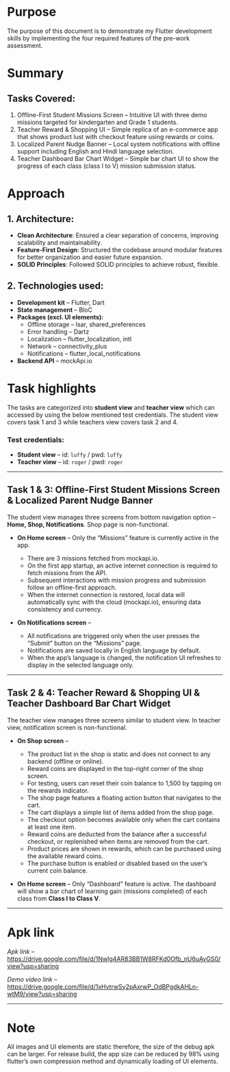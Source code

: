 # Purpose
The purpose of this document is to demonstrate my Flutter development skills by implementing the four required features of the pre-work assessment.

# Summary
## Tasks Covered:
1. Offline-First Student Missions Screen – Intuitive UI with three demo missions targeted for kindergarten and Grade 1 students.  
2. Teacher Reward & Shopping UI – Simple replica of an e-commerce app that shows product lust with checkout feature using rewards or coins.  
3. Localized Parent Nudge Banner – Local system notifications with offline support including English and Hindi language selection.  
4. Teacher Dashboard Bar Chart Widget – Simple bar chart UI to show the progress of each class (class I to V) mission submission status.  

# Approach
## 1. Architecture:
- **Clean Architecture**: Ensured a clear separation of concerns, improving scalability and maintainability.  
- **Feature-First Design**: Structured the codebase around modular features for better organization and easier future expansion.  
- **SOLID Principles**: Followed SOLID principles to achieve robust, flexible.  

## 2. Technologies used:
- **Development kit** – Flutter, Dart  
- **State management** – BloC  
- **Packages (excl. UI elements):**  
  - Offline storage – Isar, shared_preferences  
  - Error handling – Dartz  
  - Localization – flutter_localization, intl  
  - Network – connectivity_plus  
  - Notifications – flutter_local_notifications  
- **Backend API** – mockApi.io  

# Task highlights
The tasks are categorized into **student view** and **teacher view** which can accessed by using the below mentioned test credentials. The student view covers task 1 and 3 while teachers view covers task 2 and 4.  

### Test credentials:
- **Student view** – id: `luffy` / pwd: `luffy`  
- **Teacher view** – id: `roger` / pwd: `roger`  

---

## Task 1 & 3: Offline-First Student Missions Screen & Localized Parent Nudge Banner
The student view manages three screens from bottom navigation option – **Home, Shop, Notifications**. Shop page is non-functional.  

- **On Home screen** – Only the “Missions” feature is currently active in the app.  
  - There are 3 missions fetched from mockapi.io.  
  - On the first app startup, an active internet connection is required to fetch missions from the API.  
  - Subsequent interactions with mission progress and submission follow an offline-first approach.  
  - When the internet connection is restored, local data will automatically sync with the cloud (mockapi.io), ensuring data consistency and currency.  

- **On Notifications screen** –  
  - All notifications are triggered only when the user presses the “Submit” button on the “Missions” page.  
  - Notifications are saved locally in English language by default.  
  - When the app’s language is changed, the notification UI refreshes to display in the selected language only.  

---

## Task 2 & 4: Teacher Reward & Shopping UI & Teacher Dashboard Bar Chart Widget
The teacher view manages three screens similar to student view. In teacher view, notification screen is non-functional.  

- **On Shop screen** –  
  - The product list in the shop is static and does not connect to any backend (offline or online).  
  - Reward coins are displayed in the top-right corner of the shop screen.  
  - For testing, users can reset their coin balance to 1,500 by tapping on the rewards indicator.  
  - The shop page features a floating action button that navigates to the cart.  
  - The cart displays a simple list of items added from the shop page.  
  - The checkout option becomes available only when the cart contains at least one item.  
  - Reward coins are deducted from the balance after a successful checkout, or replenished when items are removed from the cart.  
  - Product prices are shown in rewards, which can be purchased using the available reward coins.  
  - The purchase button is enabled or disabled based on the user’s current coin balance.  

- **On Home screen** – Only “Dashboard” feature is active. The dashboard will show a bar chart of learning gain (missions completed) of each class from **Class I to Class V**.  

---

# Apk link
*Apk link –*  https://drive.google.com/file/d/1NwIg4AR83BB1W8RFKd0Ofb_nU6uAvGS0/view?usp=sharing

*Demo video link –* https://drive.google.com/file/d/1xHvtrwSy2pAxrwP_OdBPgdkAHLn-wtM9/view?usp=sharing 

---

# Note
All images and UI elements are static therefore, the size of the debug apk can be larger. For release build, the app size can be reduced by 98% using flutter’s own compression method and dynamically loading of UI elements.
